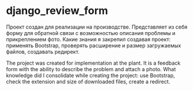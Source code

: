 # django_review_form
Проект создан для реализации на производстве. Представляет из себя форму для обратной связи с возможностью описания проблемы и прикреплением фото.
Какие знания я закрепил создавая проект: применять Bootstrap, проверять расширение и размер загружаемых файлов, создавать редирект.

The project was created for implementation at the plant. It is a feedback form with the ability to describe the problem and attach a photo.
What knowledge did I consolidate while creating the project: use Bootstrap, check the extension and size of downloaded files, create a redirect.
